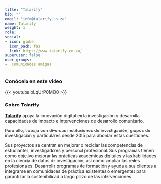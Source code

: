 ```yaml
---
title: "Talarify"
bio: ""
email: "info@talarify.co.za"
name: Talarify
weight: 1
role: 
social:
- icon: globe
  icon_pack: fas
  link: https://www.talarify.co.za/
superuser: false
user_groups:
-  Comunidades amigas
---
```


### Conócela en este video

{{< youtube bLqUrP0MI00 >}} 

### Sobre Talarify

**[Talarify](https://www.talarify.co.za/)** apoya la innovación digital en la investigación y desarrolla capacidades de impacto e intervenciones de desarrollo comunitario.

Para ello, trabaja con diversas instituciones de investigación, grupos de investigación y particulares desde 2015 para abordar estas cuestiones. 

Sus proyectos se centran en mejorar o reciclar las competencias de estudiantes, investigadores y personal profesional. Sus programas tienen como objetivo mejorar las prácticas académicas digitales y las habilidades en la ciencia de datos de investigación, así como ampliar las redes profesionales. Desarrolla programas de formación y ayuda a sus clientes a integrarse en comunidades de práctica existentes o emergentes para garantizar la sostenibilidad a largo plazo de las intervenciones. 


